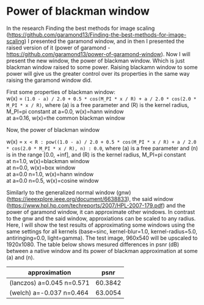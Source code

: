 # Power of blackman window

In the research Finding the best methods for image scaling (https://github.com/garamond13/Finding-the-best-methods-for-image-scaling) I presented the garamond window, and in then I presented the raised version of it (power of garamond - https://github.com/garamond13/power-of-garamond-window). Now I will present the new window, the power of blackman window. Which is just blackman window raised to some power. Raising blackamn window to some power will give us the greater control over its properties in the same way raising the garamond window did.

First some properties of blackman window: \
w(x) = `(1.0 - a) / 2.0 + 0.5 * cos(M_PI * x / R) + a / 2.0 * cos(2.0 * M_PI * x / R)`, where (a) is a free parameter and (R) is the kernel radius, M_PI=pi constant 
at a=0.0, w(x)=hann window \
at a=0.16, w(x)=the common blackman window

Now, the power of blackman window

w(x) = `x < R : pow((1.0 - a) / 2.0 + 0.5 * cos(M_PI * x / R) + a / 2.0 * cos(2.0 * M_PI * x / R), n) : 0.0`, where (a) is a free parameter and (n) is in the range [0.0, +inf], and (R) is the kernel radius, M_PI=pi constant \
at n=1.0, w(x)=blackman window \
at n=0.0, w(x)=box window \
at a=0.0 n=1.0, w(x)=hann window \
at a=0.0 n=0.5, w(x)=cosine window

Similarly to the generalized normal window (gnw) (https://ieeexplore.ieee.org/document/6638833), the said window (https://www.hpl.hp.com/techreports/2007/HPL-2007-179.pdf) and the power of garamond window, it can approximate other windows. In contrast to the gnw and the said window, approxiations can be scaled to any radius. Here, I will show the test results of approximating some windows using the same settings for all kernels (base=sinc, kernel-blur=1.0, kernel-radius=5.0, antiringing=0.0, light=gamma). The test image, 960x540 will be upscaled to 1920x1080. The table below shows mesured differences in psnr (dB) between a native window and its power of blackman approximation at some (a) and (n).

| approximation | psnr |
| --- | --- |
| (lanczos) a=0.045 n=0.571 | 60.3842 |
| (welch) a=-0.037 n=0.464 | 63.0054 |
